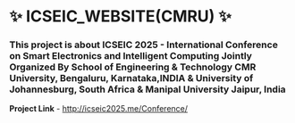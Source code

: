 # ✨ ICSEIC_WEBSITE(CMRU) ✨

### This project is about ICSEIC 2025 - International Conference on Smart Electronics and Intelligent Computing Jointly Organized By School of Engineering & Technology CMR University, Bengaluru, Karnataka,INDIA & University of Johannesburg, South Africa & Manipal University Jaipur, India


**Project Link** - http://icseic2025.me/Conference/

    
